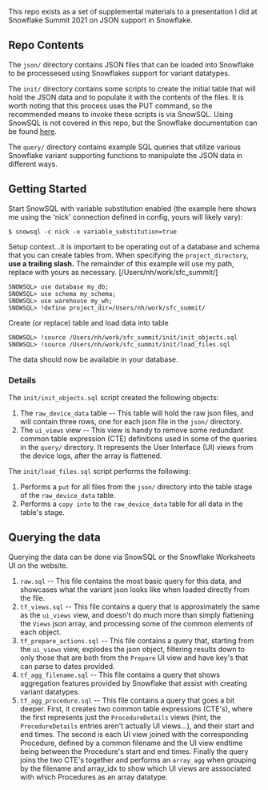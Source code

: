 This repo exists as a set of supplemental materials to a presentation I did at
Snowflake Summit 2021 on JSON support in Snowflake.

## Repo Contents
The `json/` directory contains JSON files that can be loaded into Snowflake to be
processesed using Snowflakes support for variant datatypes.

The `init/` directory contains some scripts to create the initial table that will
hold the JSON data and to populate it with the contents of the files. It is worth
noting that this process uses the PUT command, so the recommended means to invoke
these scripts is via SnowSQL. Using SnowSQL is not covered in this repo, but the
Snowflake documentation can be found
[here](https://docs.snowflake.com/en/user-guide/snowsql.html).

The `query/` directory contains example SQL queries that utilize various Snowflake
variant supporting functions to manipulate the JSON data in different ways.

## Getting Started
Start SnowSQL with variable substitution enabled (the example here shows me using
the 'nick' connection defined in config, yours will likely vary):

```
$ snowsql -c nick -o variable_substitution=true
```

Setup context...it is important to be operating out of a database and schema that
you can create tables from. When specifying the `project_directory`, __use a trailing
slash.__ The remainder of this example will use my path, replace with yours as
necessary. [/Users/nh/work/sfc_summit/]

```
SNOWSQL> use database my_db;
SNOWSQL> use schema my_schema;
SNOWSQL> use warehouse my_wh;
SNOWSQL> !define project_dir=/Users/nh/work/sfc_summit/
```

Create (or replace) table and load data into table

```
SNOWSQL> !source /Users/nh/work/sfc_summit/init/init_objects.sql
SNOWSQL> !source /Users/nh/work/sfc_summit/init/load_files.sql
```

The data should now be available in your database.

### Details
The `init/init_objects.sql` script created the following objects:

1. The `raw_device_data` table -- This table will hold the raw json files, and
will contain three rows, one for each json file in the `json/` directory.
1. The `ui_views` view -- This view is handy to remove some redundant common table
expression (CTE) definitions used in some of the queries in the `query/` directory.
It represents the User Interface (UI) views from the device logs, after the array
is flattened.

The `init/load_files.sql` script performs the following:

1. Performs a `put` for all files from the `json/` directory into the table stage
of the `raw_device_data` table.
1. Performs a `copy into` to the `raw_device_data` table for all data in the
table's stage.

## Querying the data
Querying the data can be done via SnowSQL or the Snowflake Worksheets UI on the
website.

1. `raw.sql` -- This file contains the most basic query for this data, and showcases
what the variant json looks like when loaded directly from the file.
1. `tf_views.sql` -- This file contains a query that is approximately the same as
the `ui_views` view, and doesn't do much more than simply flattening the `Views`
json array, and processing some of the common elements of each object.
1. `tf_prepare_actions.sql` -- This file contains a query that, starting from the
`ui_views` view, explodes the json object, filtering results down to only those
that are both from the `Prepare` UI view and have key's that can parse to dates
provided.
1. `tf_agg_filename.sql` -- This file contains a query that shows aggregation
features provided by Snowflake that assist with creating variant datatypes.
1. `tf_agg_procedure.sql` -- This file contains a query that goes a bit deeper.
First, it creates two common table expressions (CTE's), where the first
represents just the `ProcedureDetails` views (hint, the `ProcedureDetails`
entries aren't actually UI views...), and their start and end times. The
second is each UI view joined with the corresponding Procedure, defined by
a common filename and the UI view endtime being between the Procedure's start
and end times. Finally the query joins the two CTE's together and performs an 
`array_agg` when grouping by the filename and array_idx to show which UI
views are asssociated with which Procedures as an array datatype.